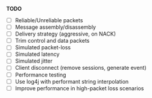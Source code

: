 
**TODO**
- [ ] Reliable/Unreliable packets
- [ ] Message assembly/disassembly
- [ ] Delivery strategy (aggressive, on NACK)
- [ ] Trim control and data packets
- [ ] Simulated packet-loss
- [ ] Simulated latency
- [ ] Simulated jitter
- [ ] Client disconnect (remove sessions, generate event)
- [ ] Performance testing
- [ ] Use log4j with performant string interpolation
- [ ] Improve performance in high-packet loss scenarios